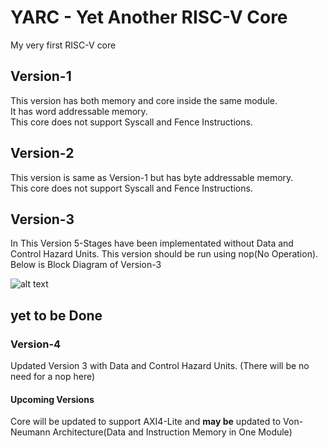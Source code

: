 # YARC - Yet Another RISC-V Core

My very first RISC-V core

## Version-1

This version has both memory and core inside the same module.\
It has word addressable memory.\
This core does not support Syscall and Fence Instructions.

## Version-2

This version is same as Version-1 but has byte addressable memory.\
This core does not support Syscall and Fence Instructions.

## Version-3

In This Version 5-Stages have been implementated without Data and Control Hazard Units.
This version should be run using nop(No Operation).
Below is Block Diagram of Version-3

![alt text](https://github.com/itsmerkvp/riscv-core/blob/main/Pipelined/old_core/draw.io/riscv_5_stage.jpg?raw=true)

## **yet to be Done**
### Version-4

Updated Version 3 with Data and Control Hazard Units. (There will be no need for a nop here)

#### Upcoming Versions

Core will be updated to support AXI4-Lite and **may be** updated to Von-Neumann Architecture(Data and Instruction Memory in One Module)
